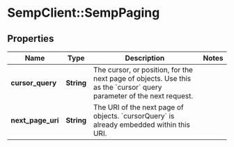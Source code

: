 # SempClient::SempPaging

## Properties
Name | Type | Description | Notes
------------ | ------------- | ------------- | -------------
**cursor_query** | **String** | The cursor, or position, for the next page of objects. Use this as the &#x60;cursor&#x60; query parameter of the next request. | 
**next_page_uri** | **String** | The URI of the next page of objects. &#x60;cursorQuery&#x60; is already embedded within this URI. | 


